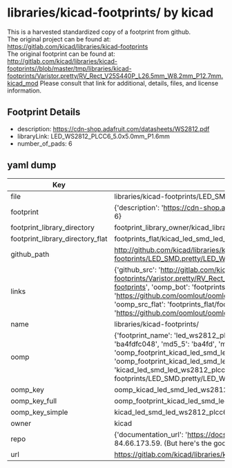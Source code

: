 # libraries/kicad-footprints/ by kicad  
This is a harvested standardized copy of a footprint from github.  
The original project can be found at:  
https://gitlab.com/kicad/libraries/kicad-footprints  
The original footprint can be found at:
http://gitlab.com/kicad/libraries/kicad-footprints//blob/master/tmp/libraries/kicad-footprints/Varistor.pretty/RV_Rect_V25S440P_L26.5mm_W8.2mm_P12.7mm.kicad_mod
Please consult that link for additional, details, files, and license information.  
## Footprint Details
* description: https://cdn-shop.adafruit.com/datasheets/WS2812.pdf  
* libraryLink: LED_WS2812_PLCC6_5.0x5.0mm_P1.6mm  
* number_of_pads: 6  
## yaml dump  
| Key | Value |  
| --- | --- |  
| file | libraries/kicad-footprints/LED_SMD.pretty/LED_WS2812_PLCC6_5.0x5.0mm_P1.6mm.kicad_mod |  
| footprint | {'description': 'https://cdn-shop.adafruit.com/datasheets/WS2812.pdf', 'libraryLink': 'LED_WS2812_PLCC6_5.0x5.0mm_P1.6mm', 'number_of_pads': 6} |  
| footprint_library_directory | footprint_library_owner/kicad_libraries/kicad-footprints/ |  
| footprint_library_directory_flat | footprints_flat/kicad_led_smd_led_ws2812_plcc6_5_0x5_0mm_p1_6mm/working |  
| github_path | http://github.com/kicad/libraries/kicad-footprints//blob/master/tmp/libraries/kicad-footprints/LED_SMD.pretty/LED_WS2812_PLCC6_5.0x5.0mm_P1.6mm.kicad_mod |  
| links | {'github_src': 'http://gitlab.com/kicad/libraries/kicad-footprints//blob/master/tmp/libraries/kicad-footprints/Varistor.pretty/RV_Rect_V25S440P_L26.5mm_W8.2mm_P12.7mm.kicad_mod', 'github_src_repo': 'https://gitlab.com/kicad/libraries/kicad-footprints', 'oomp_bot': 'footprints/kicad_led_smd_led_ws2812_plcc6_5_0x5_0mm_p1_6mm/working', 'oomp_bot_github': 'https://github.com/oomlout/oomlout_oomp_footprint_bot/tree/main/footprints/kicad_led_smd_led_ws2812_plcc6_5_0x5_0mm_p1_6mm/working', 'oomp_src_flat': 'footprints_flat/footprints_flat/kicad_led_smd_led_ws2812_plcc6_5_0x5_0mm_p1_6mm/working', 'oomp_src_flat_github': 'https://github.com/oomlout/oomlout_oomp_footprint_src/tree/main/footprints_flat/kicad_led_smd_led_ws2812_plcc6_5_0x5_0mm_p1_6mm/working'} |  
| name | libraries/kicad-footprints/ |  
| oomp | {'footprint_name': 'led_ws2812_plcc6_5_0x5_0mm_p1_6mm', 'library_name': 'led_smd', 'md5': 'ba4fdfc0483dcd5c89bdb85d0b11e5c8', 'md5_10': 'ba4fdfc048', 'md5_5': 'ba4fd', 'md5_6': 'ba4fdf', 'oomp_key': 'oomp_kicad_led_smd_led_ws2812_plcc6_5_0x5_0mm_p1_6mm', 'oomp_key_extra': 'oomp_footprint_kicad_led_smd_led_ws2812_plcc6_5_0x5_0mm_p1_6mm', 'oomp_key_full': 'oomp_footprint_kicad_led_smd_led_ws2812_plcc6_5_0x5_0mm_p1_6mm_ba4fdf', 'oomp_key_simple': 'kicad_led_smd_led_ws2812_plcc6_5_0x5_0mm_p1_6mm', 'original_filename': 'libraries/kicad-footprints/LED_SMD.pretty/LED_WS2812_PLCC6_5.0x5.0mm_P1.6mm.kicad_mod', 'owner_name': 'kicad'} |  
| oomp_key | oomp_kicad_led_smd_led_ws2812_plcc6_5_0x5_0mm_p1_6mm |  
| oomp_key_full | oomp_footprint_kicad_led_smd_led_ws2812_plcc6_5_0x5_0mm_p1_6mm |  
| oomp_key_simple | kicad_led_smd_led_ws2812_plcc6_5_0x5_0mm_p1_6mm |  
| owner | kicad |  
| repo | {'documentation_url': 'https://docs.github.com/rest/overview/resources-in-the-rest-api#rate-limiting', 'message': "API rate limit exceeded for 84.66.173.59. (But here's the good news: Authenticated requests get a higher rate limit. Check out the documentation for more details.)"} |  
| url | https://gitlab.com/kicad/libraries/kicad-footprints |  

